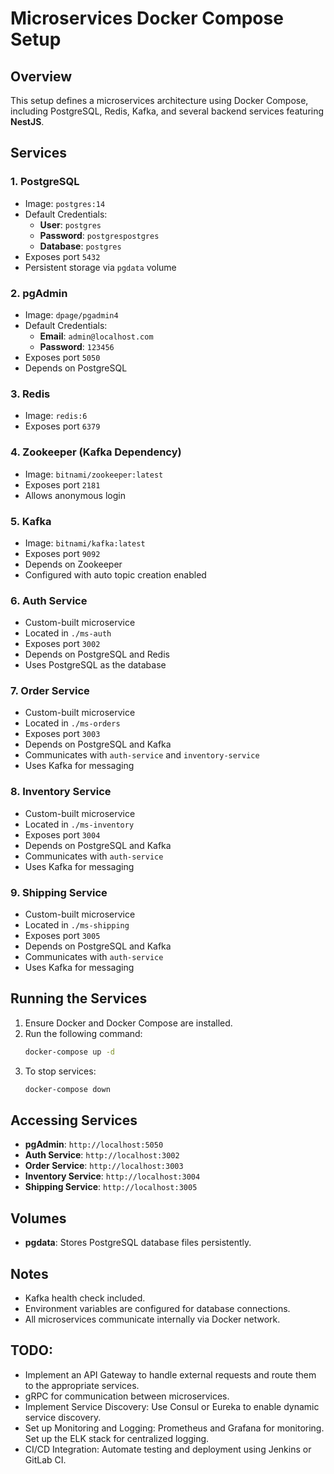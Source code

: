 # Microservices Docker Compose Setup

## Overview
This setup defines a microservices architecture using Docker Compose, including PostgreSQL, Redis, Kafka, and several backend services featuring **NestJS**.

## Services

### 1. **PostgreSQL**
- Image: `postgres:14`
- Default Credentials:
  - **User**: `postgres`
  - **Password**: `postgrespostgres`
  - **Database**: `postgres`
- Exposes port `5432`
- Persistent storage via `pgdata` volume

### 2. **pgAdmin**
- Image: `dpage/pgadmin4`
- Default Credentials:
  - **Email**: `admin@localhost.com`
  - **Password**: `123456`
- Exposes port `5050`
- Depends on PostgreSQL

### 3. **Redis**
- Image: `redis:6`
- Exposes port `6379`

### 4. **Zookeeper (Kafka Dependency)**
- Image: `bitnami/zookeeper:latest`
- Exposes port `2181`
- Allows anonymous login

### 5. **Kafka**
- Image: `bitnami/kafka:latest`
- Exposes port `9092`
- Depends on Zookeeper
- Configured with auto topic creation enabled

### 6. **Auth Service**
- Custom-built microservice
- Located in `./ms-auth`
- Exposes port `3002`
- Depends on PostgreSQL and Redis
- Uses PostgreSQL as the database

### 7. **Order Service**
- Custom-built microservice
- Located in `./ms-orders`
- Exposes port `3003`
- Depends on PostgreSQL and Kafka
- Communicates with `auth-service` and `inventory-service`
- Uses Kafka for messaging

### 8. **Inventory Service**
- Custom-built microservice
- Located in `./ms-inventory`
- Exposes port `3004`
- Depends on PostgreSQL and Kafka
- Communicates with `auth-service`
- Uses Kafka for messaging

### 9. **Shipping Service**
- Custom-built microservice
- Located in `./ms-shipping`
- Exposes port `3005`
- Depends on PostgreSQL and Kafka
- Communicates with `auth-service`
- Uses Kafka for messaging

## Running the Services
1. Ensure Docker and Docker Compose are installed.
2. Run the following command:
   ```sh
   docker-compose up -d
   ```
3. To stop services:
   ```sh
   docker-compose down
   ```

## Accessing Services
- **pgAdmin**: `http://localhost:5050`
- **Auth Service**: `http://localhost:3002`
- **Order Service**: `http://localhost:3003`
- **Inventory Service**: `http://localhost:3004`
- **Shipping Service**: `http://localhost:3005`

## Volumes
- **pgdata**: Stores PostgreSQL database files persistently.

## Notes
- Kafka health check included.
- Environment variables are configured for database connections.
- All microservices communicate internally via Docker network.

## **TODO**:
- Implement an API Gateway to handle external requests and route them to the appropriate services.
- gRPC for communication between microservices. 
- Implement Service Discovery: Use Consul or Eureka to enable dynamic service discovery.
- Set up Monitoring and Logging: Prometheus and Grafana for monitoring. Set up the ELK stack for centralized logging.
- CI/CD Integration: Automate testing and deployment using Jenkins or GitLab CI.